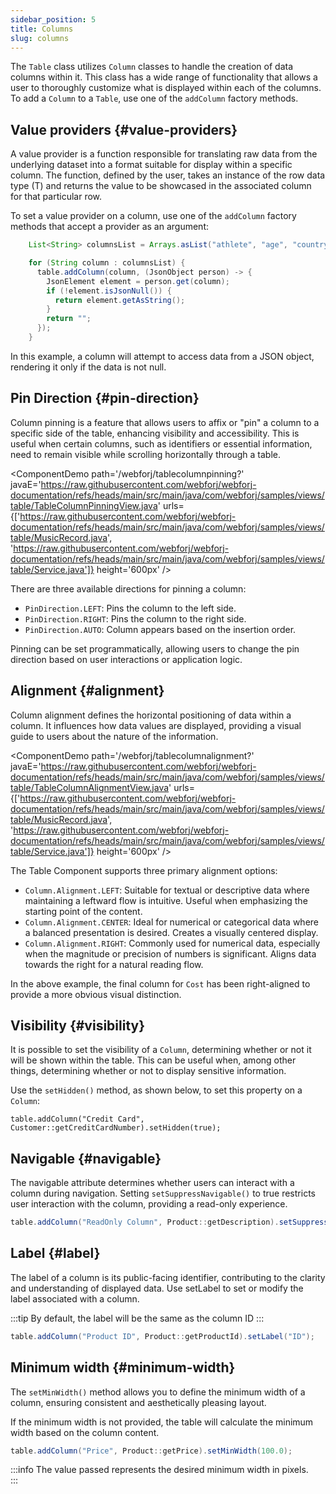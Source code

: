 ```yaml
---
sidebar_position: 5
title: Columns
slug: columns
---
```


<DocChip chip='since' label='24.00' />
<JavadocLink type="table" location="com/webforj/component/table/Column" top='true'/>

The `Table` class utilizes `Column` classes to handle the creation of data columns within it. This class has a wide range of functionality that allows a user to thoroughly customize what is displayed within each of the columns.
To add a `Column` to a `Table`, use one of the `addColumn` factory methods.

## Value providers {#value-providers}

A value provider is a function responsible for translating raw data from the underlying dataset into a format suitable for display within a specific column. The function, defined by the user, takes an instance of the row data type (T) and returns the value to be showcased in the associated column for that particular row.

To set a value provider on a column, use one of the `addColumn` factory methods that accept a provider as an argument:

```java
    List<String> columnsList = Arrays.asList("athlete", "age", "country", "year", "sport", "gold", "silver", "bronze", "total");

    for (String column : columnsList) {
      table.addColumn(column, (JsonObject person) -> {
        JsonElement element = person.get(column);
        if (!element.isJsonNull()) {
          return element.getAsString();
        }
        return "";
      });
    }
```

In this example, a column will attempt to access data from a JSON object, rendering it only if the data is not null.

## Pin Direction {#pin-direction}

Column pinning is a feature that allows users to affix or "pin" a column to a specific side of the table, enhancing visibility and accessibility. This is useful when certain columns, such as identifiers or essential information, need to remain visible while scrolling horizontally through a table.

<ComponentDemo 
path='/webforj/tablecolumnpinning?' 
javaE='https://raw.githubusercontent.com/webforj/webforj-documentation/refs/heads/main/src/main/java/com/webforj/samples/views/table/TableColumnPinningView.java'
urls={['https://raw.githubusercontent.com/webforj/webforj-documentation/refs/heads/main/src/main/java/com/webforj/samples/views/table/MusicRecord.java', 
'https://raw.githubusercontent.com/webforj/webforj-documentation/refs/heads/main/src/main/java/com/webforj/samples/views/table/Service.java']}
height='600px'
/>

There are three available directions for pinning a column:

- `PinDirection.LEFT`: Pins the column to the left side.
- `PinDirection.RIGHT`: Pins the column to the right side.
- `PinDirection.AUTO`: Column appears based on the insertion order.

Pinning can be set programmatically, allowing users to change the pin direction based on user interactions or application logic.


## Alignment {#alignment}

Column alignment defines the horizontal positioning of data within a column. It influences how data values are displayed, providing a visual guide to users about the nature of the information. 

<ComponentDemo 
path='/webforj/tablecolumnalignment?' 
javaE='https://raw.githubusercontent.com/webforj/webforj-documentation/refs/heads/main/src/main/java/com/webforj/samples/views/table/TableColumnAlignmentView.java'
urls={['https://raw.githubusercontent.com/webforj/webforj-documentation/refs/heads/main/src/main/java/com/webforj/samples/views/table/MusicRecord.java', 
'https://raw.githubusercontent.com/webforj/webforj-documentation/refs/heads/main/src/main/java/com/webforj/samples/views/table/Service.java']}
height='600px'
/>

The Table Component supports three primary alignment options:

- `Column.Alignment.LEFT`: Suitable for textual or descriptive data where maintaining a leftward flow is intuitive. Useful when emphasizing the starting point of the content.
- `Column.Alignment.CENTER`: Ideal for numerical or categorical data where a balanced presentation is desired. Creates a visually centered display.
- `Column.Alignment.RIGHT`: Commonly used for numerical data, especially when the magnitude or precision of numbers is significant. Aligns data towards the right for a natural reading flow.

In the above example, the final column for `Cost` has been right-aligned to provide a more obvious visual distinction.

## Visibility {#visibility}

It is possible to set the visibility of a `Column`, determining whether or not it will be shown within the table. This can be useful when, among other things, determining whether or not to display sensitive information. 

Use the `setHidden()` method, as shown below, to set this property on a `Column`:

`table.addColumn("Credit Card", Customer::getCreditCardNumber).setHidden(true);`

## Navigable {#navigable}

The navigable attribute determines whether users can interact with a column during navigation. Setting `setSuppressNavigable()` to true restricts user interaction with the column, providing a read-only experience.

```java
table.addColumn("ReadOnly Column", Product::getDescription).setSuppressNavigable(true);
```

## Label {#label}

The label of a column is its public-facing identifier, contributing to the clarity and understanding of displayed data. Use setLabel to set or modify the label associated with a column.

:::tip
By default, the label will be the same as the column ID
:::

```java
table.addColumn("Product ID", Product::getProductId).setLabel("ID");
```

## Minimum width {#minimum-width}

 The `setMinWidth()` method allows you to define the minimum width of a column, ensuring consistent and aesthetically pleasing layout.

 If the minimum width is not provided, the table will calculate the minimum width based on the column content.

```java
table.addColumn("Price", Product::getPrice).setMinWidth(100.0);
```

:::info
The value passed represents the desired minimum width in pixels.  
:::

